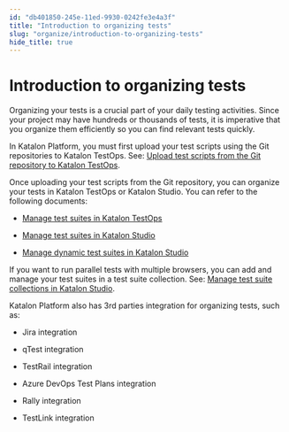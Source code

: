 ```yaml
---
id: "db401850-245e-11ed-9930-0242fe3e4a3f"
title: "Introduction to organizing tests"
slug: "organize/introduction-to-organizing-tests"
hide_title: true
---
```


# <a id="concept-5409" class="anchor_top_offset"/><a id="ariaid-title1" class="anchor_top_offset"/>Introduction to   organizing tests

<p xmlns="http://www.w3.org/1999/xhtml" className="p">Organizing your tests is  a crucial part of your daily testing activities. Since your project may have hundreds or thousands of tests, it is imperative that you organize them efficiently so you can find relevant tests quickly. </p> 
<p xmlns="http://www.w3.org/1999/xhtml" className="p">In  <span className="ph">Katalon Platform</span>, you must first upload your test scripts using the Git repositories to <span className="ph">Katalon TestOps</span>. See: <a className="xref" href="/docs/organize/upload-test-scripts-from-the-git-repository-to-katalon-testops">Upload test scripts from the Git repository to <span className="ph">Katalon TestOps</span></a>. </p> 
<div xmlns="http://www.w3.org/1999/xhtml" className="p"> Once uploading your test scripts from the Git repository, you can organize your tests in <span className="ph">Katalon TestOps</span> or <span className="ph">Katalon Studio</span>. You can refer to the following documents:<ul className="ul"><li className="li"><p className="p"><a className="xref" href="/docs/organize/manage-tests/test-suite/manage-test-suites-in-katalon-testops">Manage test suites in <span className="ph">Katalon TestOps</span></a></p></li><li className="li"><p className="p"><a className="xref" href="/docs/organize/manage-tests/test-suite/manage-test-suites-in-katalon-studio">Manage test suites in <span className="ph">Katalon Studio</span></a></p></li><li className="li"><p className="p"><a className="xref" href="/docs/organize/manage-tests/dynamic-test-suite/manage-dynamic-test-suites-in-katalon-studio">Manage dynamic test suites in <span className="ph">Katalon Studio</span></a></p></li></ul></div>
<p xmlns="http://www.w3.org/1999/xhtml" className="p">If you want to run parallel tests with multiple browsers, you can add and manage your test suites in a test suite collection. See: <a className="xref" href="/docs/organize/manage-tests/manage-test-suite-collections-in-katalon-studio">Manage test suite collections in <span className="ph">Katalon Studio</span></a>.</p> 
<div xmlns="http://www.w3.org/1999/xhtml" className="p"><span className="ph">Katalon Platform</span> also has 3rd parties integration for  organizing tests, such as:<ul className="ul"><li className="li"><p className="p">Jira integration</p></li><li className="li"><p className="p">qTest integration</p></li><li className="li"><p className="p">TestRail integration</p></li><li className="li"><p className="p">Azure DevOps Test Plans integration</p></li><li className="li"><p className="p">Rally integration</p></li><li className="li"><p className="p">TestLink integration</p></li></ul></div>
